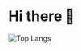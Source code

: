 # Hi there 👋

<!--
**greenyeast/greenyeast** is a ✨ _special_ ✨ repository because its `README.md` (this file) appears on your GitHub profile.
-->
![Top Langs](https://github-readme-stats.vercel.app/api/top-langs/?username=greenyeast&langs_count=8)
